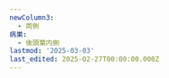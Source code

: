 ```yaml
---
newColumn3:
  - 両側
病巣:
  - 後頭葉内側
lastmod: '2025-03-03'
last_edited: 2025-02-27T00:00:00.000Z
---
```



